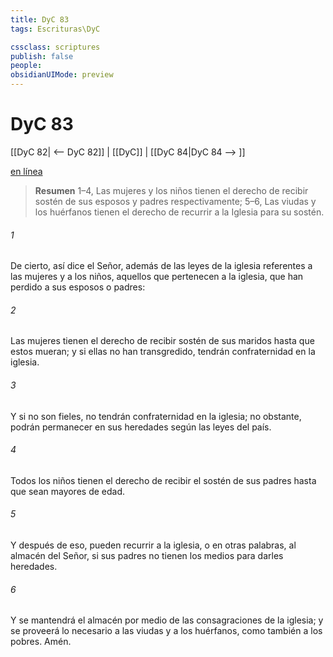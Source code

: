 ```yaml
---
title: DyC 83
tags: Escrituras\DyC

cssclass: scriptures
publish: false
people:
obsidianUIMode: preview
---
```


# DyC 83
[[DyC 82| <-- DyC 82]] | [[DyC]] | [[DyC 84|DyC 84 --> ]]

[en línea](https://churchofjesuschrist.org/study/scriptures/dc-testament/dc/83?lang=spa)

> __Resumen__
1–4, Las mujeres y los niños tienen el derecho de recibir sostén de sus esposos y padres respectivamente; 5–6, Las viudas y los huérfanos tienen el derecho de recurrir a la Iglesia para su sostén.

###### 1 
De cierto, así dice el Señor, además de las leyes de la iglesia referentes a las mujeres y a los niños, aquellos que pertenecen a la iglesia, que han perdido a sus esposos o padres:

###### 2 
Las mujeres tienen el derecho de recibir sostén de sus maridos hasta que estos mueran; y si ellas no han transgredido, tendrán confraternidad en la iglesia.

###### 3 
Y si no son fieles, no tendrán confraternidad en la iglesia; no obstante, podrán permanecer en sus heredades según las leyes del país.

###### 4 
Todos los niños tienen el derecho de recibir el sostén de sus padres hasta que sean mayores de edad.

###### 5 
Y después de eso, pueden recurrir a la iglesia, o en otras palabras, al almacén del Señor, si sus padres no tienen los medios para darles heredades.

###### 6 
Y se mantendrá el almacén por medio de las consagraciones de la iglesia; y se proveerá lo necesario a las viudas y a los huérfanos, como también a los pobres. Amén.

